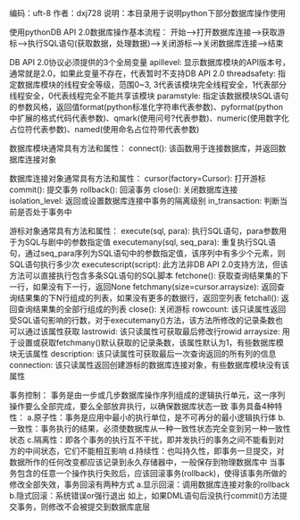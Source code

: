 编码：uft-8
作者：dxj728
说明：本目录用于说明python下部分数据库操作使用


使用pythonDB API 2.0数据库操作基本流程：
    开始-->打开数据库连接-->获取游标-->执行SQL语句(获取数据，处理数据)-->关闭游标-->关闭数据库连接-->结束

DB API 2.0协议必须提供的3个全局变量
    apillevel: 显示数据库模块的API版本号，通常就是2.0，如果此变量不存在，代表暂时不支持DB API 2.0
    threadsafety: 指定数据库模块的线程安全等级，范围0~3, 3代表该模块完全线程安全，1代表部分线程安全，0代表线程完全不能共享该模块
    paramstyle: 指定该数据模块SQL语句的参数风格，返回值format(python标准化字符串代表参数)、pyformat(python中扩展的格式代码代表参数)、qmark(使用问号?代表参数)、numeric(使用数字化占位符代表参数)、named(使用命名占位符带代表参数)


数据库模块通常具有方法和属性：
    connect(): 该函数用于连接数据库，并返回数据库连接对象

数据库连接对象通常具有方法和属性：
    cursor(factory=Cursor): 打开游标
    commit(): 提交事务
    rollback(): 回滚事务
    close(): 关闭数据库连接
    isolation_level: 返回或设置数据库连接中事务的隔离级别
    in_transaction: 判断当前是否处于事务中

游标对象通常具有方法和属性：
    execute(sql, para): 执行SQL语句，para参数用于为SQL与剧中的参数指定值
    executemany(sql, seq_para): 重复执行SQL语句，通过seq_para序列为SQL语句中的参数指定值，该序列中有多少个元素，则SQL语句执行多少次
    executescript(script): 此方法非DB API 2.0支持方法，但该方法可以直接执行包含多条SQL语句的SQL脚本
    fetchone(): 获取查询结果集的下一行，如果没有下一行，返回None
    fetchmany(size=cursor.arraysize): 返回查询结果集的下N行组成的列表，如果没有更多的数据行，返回空列表
    fetchall(): 返回查询结果集的全部行组成的列表
    close(): 关闭游标
    rowcount: 该只读属性返回受SQL语句影响的行数，对于executemany()方法，该方法所修改的记录条数也可以通过该属性获取
    lastrowid: 该只读属性可获取最后修改行rowid
    arraysize: 用于设置或获取fetchmany()默认获取的记录条数，该属性默认为1，有些数据库模块无该属性
    description: 该只读属性可获取最后一次查询返回的所有列的信息
    connection: 该只读属性返回创建游标的数据库连接对象，有些数据库模块没有该属性

事务控制：
    事务是由一步或几步数据库操作序列组成的逻辑执行单元，这一序列操作要么全部完成，要么全部放弃执行，以确保数据库状态一致
    事务具备4种特性：
        a.原子性：事务是应用中最小的执行单位，是不可再分的最小逻辑执行体
        b.一致性：事务执行的结果，必须使数据库从一种一致性状态完全变到另一种一致性状态
        c.隔离性：即各个事务的执行互不干扰，即并发执行的事务之间不能看到对方的中间状态，它们不能相互影响
        d.持续性：也叫持久性，即事务一旦提交，对数据所作的任何改变都应该记录到永久存储器中，一般保存到物理数据库中
    当事务包含的任意一个操作执行失败后，应该回滚事务(rollback)，使得该事务所做的修改全部失效，事务回滚有两种方式
        a.显示回滚：调用数据库连接对象的rollback
        b.隐式回滚：系统错误or强行退出
    如上，如果DML语句后没执行commit()方法提交事务，则修改不会被提交到数据库底层


